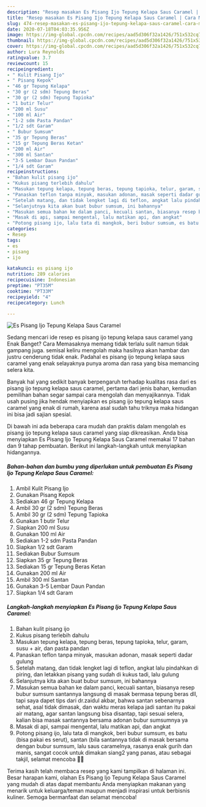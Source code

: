 ```yaml
---
description: "Resep masakan Es Pisang Ijo Tepung Kelapa Saus Caramel | Cara Masak Es Pisang Ijo Tepung Kelapa Saus Caramel Yang Lezat Sekali"
title: "Resep masakan Es Pisang Ijo Tepung Kelapa Saus Caramel | Cara Masak Es Pisang Ijo Tepung Kelapa Saus Caramel Yang Lezat Sekali"
slug: 474-resep-masakan-es-pisang-ijo-tepung-kelapa-saus-caramel-cara-masak-es-pisang-ijo-tepung-kelapa-saus-caramel-yang-lezat-sekali
date: 2020-07-18T04:03:35.956Z
image: https://img-global.cpcdn.com/recipes/aad5d306f32a1426/751x532cq70/es-pisang-ijo-tepung-kelapa-saus-caramel-foto-resep-utama.jpg
thumbnail: https://img-global.cpcdn.com/recipes/aad5d306f32a1426/751x532cq70/es-pisang-ijo-tepung-kelapa-saus-caramel-foto-resep-utama.jpg
cover: https://img-global.cpcdn.com/recipes/aad5d306f32a1426/751x532cq70/es-pisang-ijo-tepung-kelapa-saus-caramel-foto-resep-utama.jpg
author: Lura Reynolds
ratingvalue: 3.7
reviewcount: 15
recipeingredient:
- " Kulit Pisang Ijo"
- " Pisang Kepok"
- "46 gr Tepung Kelapa"
- "30 gr (2 sdm) Tepung Beras"
- "30 gr (2 sdm) Tepung Tapioka"
- "1 butir Telur"
- "200 ml Susu"
- "100 ml Air"
- "1-2 sdm Pasta Pandan"
- "1/2 sdt Garam"
- " Bubur Sumsum"
- "35 gr Tepung Beras"
- "15 gr Tepung Beras Ketan"
- "200 ml Air"
- "300 ml Santan"
- "3-5 Lembar Daun Pandan"
- "1/4 sdt Garam"
recipeinstructions:
- "Bahan kulit pisang ijo"
- "Kukus pisang terlebih dahulu"
- "Masukan tepung kelapa, tepung beras, tepung tapioka, telur, garam, susu + air, dan pasta pandan"
- "Panaskan teflon tanpa minyak, masukan adonan, masak seperti dadar gulung"
- "Setelah matang, dan tidak lengket lagi di teflon, angkat lalu pindahkan di piring, dan letakkan pisang yang sudah di kukus tadi, lalu gulung"
- "Selanjutnya kita akan buat bubur sumsum, ini bahannya"
- "Masukan semua bahan ke dalam panci, kecuali santan, biasanya resep bubur sumsum santannya langsung di masak bermasa tepung beras dll, tapi saya dapet tips dari dr.zaidul akbar, bahwa santan sebenarnya sehat, asal tidak dimasak, dan waktu meras kelapa jadi santan itu pakai air matang, agar santan langsung bisa disantap, tapi sesuai selera, kalian bisa masak santannya bersama adonan bubur sumsumnya ya"
- "Masak di api, sampai mengental, lalu matikan api, dan angkat"
- "Potong pisang ijo, lalu tata di mangkok, beri bubur sumsum, es batu (bisa pakai es serut), santan (bila santannya tidak di masak bersama dengan bubur sumsum, lalu saus caramelnya, rasanya enak gurih dan manis, sangat cocok untuk dimakan siang2 yang panas, atau sebagai takjil, selamat mencoba 🥰🙏"
categories:
- Resep
tags:
- es
- pisang
- ijo

katakunci: es pisang ijo 
nutrition: 289 calories
recipecuisine: Indonesian
preptime: "PT35M"
cooktime: "PT33M"
recipeyield: "4"
recipecategory: Lunch

---
```



![Es Pisang Ijo Tepung Kelapa Saus Caramel](https://img-global.cpcdn.com/recipes/aad5d306f32a1426/751x532cq70/es-pisang-ijo-tepung-kelapa-saus-caramel-foto-resep-utama.jpg)

Sedang mencari ide resep es pisang ijo tepung kelapa saus caramel yang Enak Banget? Cara Memasaknya memang tidak terlalu sulit namun tidak gampang juga. semisal keliru mengolah maka hasilnya akan hambar dan justru cenderung tidak enak. Padahal es pisang ijo tepung kelapa saus caramel yang enak selayaknya punya aroma dan rasa yang bisa memancing selera kita.



Banyak hal yang sedikit banyak berpengaruh terhadap kualitas rasa dari es pisang ijo tepung kelapa saus caramel, pertama dari jenis bahan, kemudian pemilihan bahan segar sampai cara mengolah dan menyajikannya. Tidak usah pusing jika hendak menyiapkan es pisang ijo tepung kelapa saus caramel yang enak di rumah, karena asal sudah tahu triknya maka hidangan ini bisa jadi sajian spesial.


Di bawah ini ada beberapa cara mudah dan praktis dalam mengolah es pisang ijo tepung kelapa saus caramel yang siap dikreasikan. Anda bisa menyiapkan Es Pisang Ijo Tepung Kelapa Saus Caramel memakai 17 bahan dan 9 tahap pembuatan. Berikut ini langkah-langkah untuk menyiapkan hidangannya.

<!--inarticleads1-->

##### Bahan-bahan dan bumbu yang diperlukan untuk pembuatan Es Pisang Ijo Tepung Kelapa Saus Caramel:

1. Ambil  Kulit Pisang Ijo
1. Gunakan  Pisang Kepok
1. Sediakan 46 gr Tepung Kelapa
1. Ambil 30 gr (2 sdm) Tepung Beras
1. Ambil 30 gr (2 sdm) Tepung Tapioka
1. Gunakan 1 butir Telur
1. Siapkan 200 ml Susu
1. Gunakan 100 ml Air
1. Sediakan 1-2 sdm Pasta Pandan
1. Siapkan 1/2 sdt Garam
1. Sediakan  Bubur Sumsum
1. Siapkan 35 gr Tepung Beras
1. Sediakan 15 gr Tepung Beras Ketan
1. Gunakan 200 ml Air
1. Ambil 300 ml Santan
1. Gunakan 3-5 Lembar Daun Pandan
1. Siapkan 1/4 sdt Garam




<!--inarticleads2-->

##### Langkah-langkah menyiapkan Es Pisang Ijo Tepung Kelapa Saus Caramel:

1. Bahan kulit pisang ijo
1. Kukus pisang terlebih dahulu
1. Masukan tepung kelapa, tepung beras, tepung tapioka, telur, garam, susu + air, dan pasta pandan
1. Panaskan teflon tanpa minyak, masukan adonan, masak seperti dadar gulung
1. Setelah matang, dan tidak lengket lagi di teflon, angkat lalu pindahkan di piring, dan letakkan pisang yang sudah di kukus tadi, lalu gulung
1. Selanjutnya kita akan buat bubur sumsum, ini bahannya
1. Masukan semua bahan ke dalam panci, kecuali santan, biasanya resep bubur sumsum santannya langsung di masak bermasa tepung beras dll, tapi saya dapet tips dari dr.zaidul akbar, bahwa santan sebenarnya sehat, asal tidak dimasak, dan waktu meras kelapa jadi santan itu pakai air matang, agar santan langsung bisa disantap, tapi sesuai selera, kalian bisa masak santannya bersama adonan bubur sumsumnya ya
1. Masak di api, sampai mengental, lalu matikan api, dan angkat
1. Potong pisang ijo, lalu tata di mangkok, beri bubur sumsum, es batu (bisa pakai es serut), santan (bila santannya tidak di masak bersama dengan bubur sumsum, lalu saus caramelnya, rasanya enak gurih dan manis, sangat cocok untuk dimakan siang2 yang panas, atau sebagai takjil, selamat mencoba 🥰🙏




Terima kasih telah membaca resep yang kami tampilkan di halaman ini. Besar harapan kami, olahan Es Pisang Ijo Tepung Kelapa Saus Caramel yang mudah di atas dapat membantu Anda menyiapkan makanan yang menarik untuk keluarga/teman maupun menjadi inspirasi untuk berbisnis kuliner. Semoga bermanfaat dan selamat mencoba!
